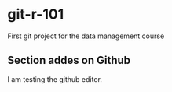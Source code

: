# git-r-101
First git project for the data management course

## Section addes on Github
I am testing the github editor.
